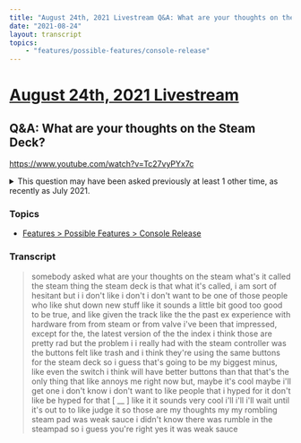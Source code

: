 ```yaml
---
title: "August 24th, 2021 Livestream Q&A: What are your thoughts on the Steam Deck?"
date: "2021-08-24"
layout: transcript
topics:
    - "features/possible-features/console-release"
---
```

# [August 24th, 2021 Livestream](../2021-08-24.md)
## Q&A: What are your thoughts on the Steam Deck?
https://www.youtube.com/watch?v=Tc27vyPYx7c
<details>
<summary>This question may have been asked previously at least 1 other time, as recently as July 2021.</summary>

* [July 20th, 2021 Livestream Q&A: Opinions on Steam Deck?](./yt-uWMkC2jALgk.md) [https://www.youtube.com/watch?v=uWMkC2jALgk](https://www.youtube.com/watch?v=uWMkC2jALgk)
</details>


### Topics
* [Features > Possible Features > Console Release](../topics/features/possible-features/console-release.md)

### Transcript

> somebody asked what are your thoughts on the steam what's it called the steam thing the steam deck is that what it's called, i am sort of hesitant but i i don't like i don't i don't want to be one of those people who like shut down new stuff like it sounds a little bit good too good to be true, and like given the track like the the past ex experience with hardware from from steam or from valve i've been that impressed, except for the, the latest version of the the index i think those are pretty rad but the problem i i really had with the steam controller was the buttons felt like trash and i think they're using the same buttons for the steam deck so i guess that's going to be my biggest minus, like even the switch i think will have better buttons than that that's the only thing that like annoys me right now but, maybe it's cool maybe i'll get one i don't know i don't want to like people that i hyped for it don't like be hyped for that [ __ ] like it it sounds very cool i'll i'll i'll wait until it's out to to like judge it so those are my thoughts my my rombling steam pad was weak sauce i didn't know there was rumble in the steampad so i guess you're right yes it was weak sauce
